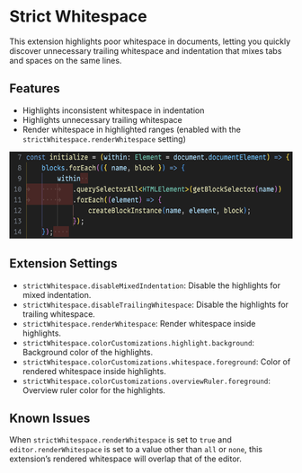 # Strict Whitespace

This extension highlights poor whitespace in documents, letting you quickly discover unnecessary trailing whitespace and indentation that mixes tabs and spaces on the same lines.

## Features

- Highlights inconsistent whitespace in indentation
- Highlights unnecessary trailing whitespace
- Render whitespace in highlighted ranges (enabled with the `strictWhitespace.renderWhitespace` setting)

<img src="images/screenshot.png" alt="Highlighted trailing whitespace and mixed indentation" width="608" height="155">

## Extension Settings

- `strictWhitespace.disableMixedIndentation`: Disable the highlights for mixed indentation.
- `strictWhitespace.disableTrailingWhitespace`: Disable the highlights for trailing whitespace.
- `strictWhitespace.renderWhitespace`: Render whitespace inside highlights.
- `strictWhitespace.colorCustomizations.highlight.background`: Background color of the highlights.
- `strictWhitespace.colorCustomizations.whitespace.foreground`: Color of rendered whitespace inside highlights.
- `strictWhitespace.colorCustomizations.overviewRuler.foreground`: Overview ruler color for the highlights.

## Known Issues

When `strictWhitespace.renderWhitespace` is set to `true` and `editor.renderWhitespace` is set to a value other than `all` or `none`, this extension’s rendered whitespace will overlap that of the editor.
